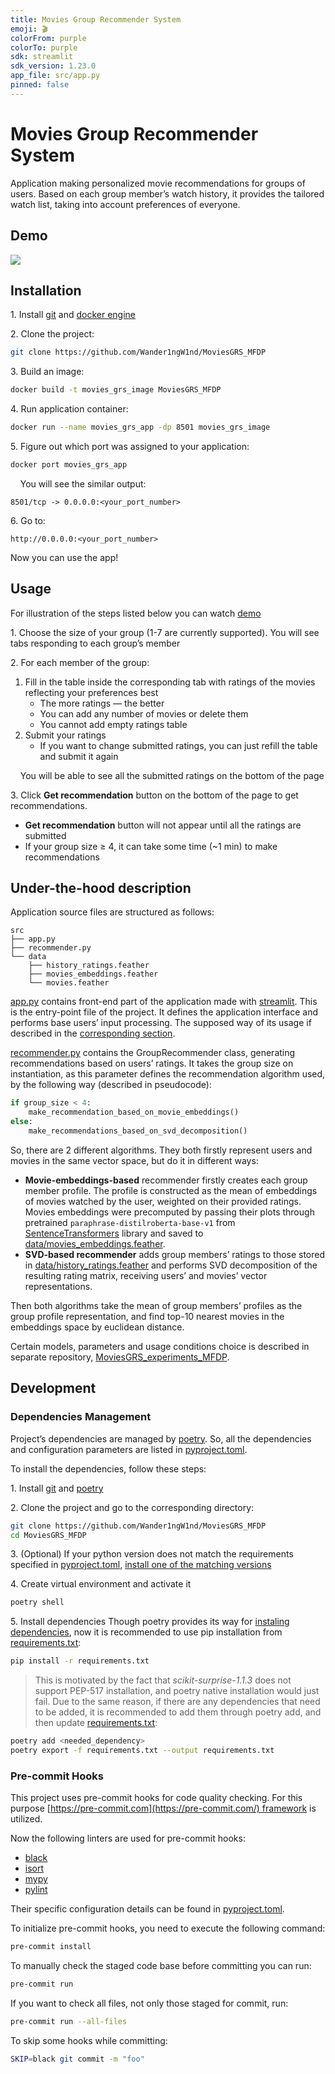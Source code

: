 ```yaml
---
title: Movies Group Recommender System
emoji: 🎬
colorFrom: purple
colorTo: purple
sdk: streamlit
sdk_version: 1.23.0
app_file: src/app.py
pinned: false
---
```


# Movies Group Recommender System

Application making personalized movie recommendations for groups of users. Based on each group member’s watch history, it provides the tailored watch list, taking into account preferences of everyone.

## Demo
![](application_demo.gif)

## Installation

1\. Install [git](https://git-scm.com/book/en/v2/Getting-Started-Installing-Git) and [docker engine](https://docs.docker.com/engine/install/)

2\. Clone the project:

```bash
git clone https://github.com/Wander1ngW1nd/MoviesGRS_MFDP
```

3\. Build an image:

```bash
docker build -t movies_grs_image MoviesGRS_MFDP
```

4\. Run application container:

```bash
docker run --name movies_grs_app -dp 8501 movies_grs_image
```

5\. Figure out which port was assigned to your application:

```bash
docker port movies_grs_app
```
&nbsp; &nbsp; You will see the similar output:

```
8501/tcp -> 0.0.0.0:<your_port_number>
```

6\. Go to:
```
http://0.0.0.0:<your_port_number>
```

Now you can use the app!

## Usage

For illustration of the steps listed below you can watch [demo](#demo)

1\. Choose the size of your group (1-7 are currently supported). You will see tabs responding to each group’s member

2\. For each member of the group:

1. Fill in the table inside the corresponding tab with ratings of the movies reflecting your preferences best
    - The more ratings — the better
    - You can add any number of movies or delete them
    - You cannot add empty ratings table
2. Submit your ratings
    - If you want to change submitted ratings, you can just refill the table and submit it again

&nbsp; &nbsp; You will be able to see all the submitted ratings on the bottom of the page

3\. Click **Get recommendation** button on the bottom of the page to get recommendations.
  - **Get recommendation** button will not appear until all the ratings are submitted
  - If your group size ≥ 4, it can take some time (~1 min) to make recommendations


## Under-the-hood description

Application source files are structured as follows:

```
src
├── app.py
├── recommender.py
└── data
    ├── history_ratings.feather
    ├── movies_embeddings.feather
    └── movies.feather
```

[app.py](src/app.py) contains front-end part of the application made with [streamlit](https://docs.streamlit.io/). This is the entry-point file of the project. It defines the application interface and performs base users’ input processing. The supposed way of its usage if described in the [corresponding section](#usage). 

[recommender.py](src/recommender.py) contains the GroupRecommender class, generating recommendations based on users’ ratings. It takes the group size on instantiation, as this parameter defines the recommendation algorithm used, by the following way (described in pseudocode):

```python
if group_size < 4:
	make_recommendation_based_on_movie_embeddings()
else:
	make_recommendations_based_on_svd_decomposition()
```

So, there are 2 different algorithms. They both firstly represent users and movies in the same vector space, but do it in different ways:

- **Movie-embeddings-based** recommender firstly creates each group member profile. The profile is constructed as the mean of embeddings of movies watched by the user, weighted on their provided ratings. Movies embeddings were precomputed by passing their plots through pretrained `paraphrase-distilroberta-base-v1` from [SentenceTransformers](https://www.sbert.net/index.html) library and saved to [data/movies_embeddings.feather](data/movies_embeddings.feather).
- **SVD-based recommender** adds group members’ ratings to those stored in [data/history_ratings.feather](data/history_ratings.feather) and performs SVD decomposition of the resulting rating matrix, receiving users’ and movies’ vector representations.

Then both algorithms take the mean of group members’ profiles as the group profile representation, and find top-10 nearest movies in the embeddings space by euclidean distance.

Certain models, parameters and usage conditions choice is described in separate repository, [MoviesGRS_experiments_MFDP](https://github.com/Wander1ngW1nd/MoviesGRS_experiments_MFDP/tree/main).


## Development

### Dependencies Management

Project’s dependencies are managed by [poetry](https://python-poetry.org/). So, all the dependencies and configuration parameters are listed in [pyproject.toml](pyproject.toml). 

To install the dependencies, follow these steps:

1\. Install [git](https://git-scm.com/book/en/v2/Getting-Started-Installing-Git) and [poetry](https://python-poetry.org/docs/#installation)

2\. Clone the project and go to the corresponding directory: 

```bash
git clone https://github.com/Wander1ngW1nd/MoviesGRS_MFDP
cd MoviesGRS_MFDP
```

3\. (Optional) If your python version does not match the requirements specified in [pyproject.toml](pyproject.toml), [install one of the matching versions](https://realpython.com/installing-python)

4\. Create virtual environment and activate it

```bash
poetry shell
```

5\. Install dependencies
Though poetry provides its way for [instaling dependencies](https://python-poetry.org/docs/basic-usage/#installing-dependencies), now it is recommended to use pip installation from [requirements.txt](requirements.txt):

```bash
pip install -r requirements.txt
```

> This is motivated by the fact that *scikit-surprise-1.1.3* does not support PEP-517 installation, and poetry native installation would just fail. Due to the same reason, if there are any dependencies that need to be added, it is recommended to add them through poetry add, and then update [requirements.txt](requirements.txt):

```bash
poetry add <needed_dependency>
poetry export -f requirements.txt --output requirements.txt
```

### Pre-commit Hooks

This project uses pre-commit hooks for code quality checking. For this purpose [https://pre-commit.com](https://pre-commit.com/) framework is utilized.

Now the following linters are used for pre-commit hooks:

- [black](https://black.readthedocs.io/en/latest/)
- [isort](https://pycqa.github.io/isort/)
- [mypy](https://mypy.readthedocs.io/en/stable/)
- [pylint](https://pylint.readthedocs.io/en/latest/index.html)

Their specific configuration details can be found in [pyproject.toml](pyproject.toml).

To initialize pre-commit hooks, you need to execute the following command:

```bash
pre-commit install
```

To manually check the staged code base before committing you can run:

```bash
pre-commit run
```

If you want to check all files, not only those staged for commit, run:

```bash
pre-commit run --all-files
```

To skip some hooks while committing:

```bash
SKIP=black git commit -m "foo"
```